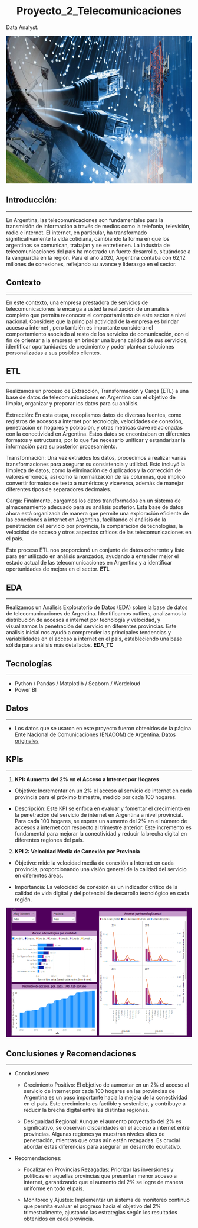 # <h1 align = 'center'>  Proyecto_2_Telecomunicaciones </h1>
Data Analyst.
<p align = 'center'>
    <img src='/image/Telecomunicaciones.jpeg' alt='Telecomunicaciones' width='800' height='400'/>
</p>


## Introducción:
---
En Argentina, las telecomunicaciones son fundamentales para la transmisión de información a través de medios como la telefonía, televisión, radio e internet. El internet, en particular, ha transformado significativamente la vida cotidiana, cambiando la forma en que los argentinos se comunican, trabajan y se entretienen. La industria de telecomunicaciones del país ha mostrado un fuerte desarrollo, situándose a la vanguardia en la región. Para el año 2020, Argentina contaba con 62,12 millones de conexiones, reflejando su avance y liderazgo en el sector.


## Contexto
---
En este contexto, una empresa prestadora de servicios de telecomunicaciones le encarga a usted la realización de un análisis completo que permita reconocer el comportamiento de este sector a nivel nacional. Considere que la principal actividad de la empresa es brindar acceso a internet , pero también es importante considerar el comportamiento asociado al resto de los servicios de comunicación, con el fin de orientar a la empresa en brindar una buena calidad de sus servicios, identificar oportunidades de crecimiento y poder plantear soluciones personalizadas a sus posibles clientes.


## ETL
---
Realizamos un proceso de Extracción, Transformación y Carga (ETL) a una base de datos de telecomunicaciones en Argentina con el objetivo de limpiar, organizar y preparar los datos para su análisis.

Extracción: En esta etapa, recopilamos datos de diversas fuentes, como registros de accesos a internet por tecnología, velocidades de conexión, penetración en hogares y población, y otras métricas clave relacionadas con la conectividad en Argentina. Estos datos se encontraban en diferentes formatos y estructuras, por lo que fue necesario unificar y estandarizar la información para su posterior procesamiento.

Transformación: Una vez extraídos los datos, procedimos a realizar varias transformaciones para asegurar su consistencia y utilidad. Esto incluyó la limpieza de datos, como la eliminación de duplicados y la corrección de valores erróneos, así como la normalización de las columnas, que implicó convertir formatos de texto a numéricos y viceversa, además de manejar diferentes tipos de separadores decimales.

Carga: Finalmente, cargamos los datos transformados en un sistema de almacenamiento adecuado para su análisis posterior. Esta base de datos ahora está organizada de manera que permite una exploración eficiente de las conexiones a internet en Argentina, facilitando el análisis de la penetración del servicio por provincia, la comparación de tecnologías, la velocidad de acceso y otros aspectos críticos de las telecomunicaciones en el país.

Este proceso ETL nos proporcionó un conjunto de datos coherente y listo para ser utilizado en análisis avanzados, ayudando a entender mejor el estado actual de las telecomunicaciones en Argentina y a identificar oportunidades de mejora en el sector.
**ETL**


## EDA
---
Realizamos un Análisis Exploratorio de Datos (EDA) sobre la base de datos de telecomunicaciones de Argentina. Identificamos outliers, analizamos la distribución de accesos a internet por tecnología y velocidad, y visualizamos la penetración del servicio en diferentes provincias. Este análisis inicial nos ayudó a comprender las principales tendencias y variabilidades en el acceso a internet en el país, estableciendo una base sólida para análisis más detallados.
**EDA_TC**


## Tecnologías
---
* Python / Pandas / Matplotlib / Seaborn / Wordcloud
* Power BI 


## Datos 
---
* Los datos que se usaron en este proyecto fueron obtenidos de la página Ente Nacional de Comunicaciones (ENACOM) de Argentina. [Datos originales](https://indicadores.enacom.gob.ar/datos-abiertos)


## KPIs
---
1. **KPI: Aumento del 2% en el Acceso a Internet por Hogares**

* Objetivo: Incrementar en un 2% el acceso al servicio de internet en cada provincia para el próximo trimestre, medido por cada 100 hogares.

* Descripción: Este KPI se enfoca en evaluar y fomentar el crecimiento en la penetración del servicio de internet en Argentina a nivel provincial. Para cada 100 hogares, se espera un aumento del 2% en el número de accesos a internet con respecto al trimestre anterior. Este incremento es fundamental para mejorar la conectividad y reducir la brecha digital en diferentes regiones del país.

2. **KPI 2: Velocidad Media de Conexión por Provincia**

* Objetivo: mide la velocidad media de conexión a Internet en cada provincia, proporcionando una visión general de la calidad del servicio en diferentes áreas.

* Importancia: La velocidad de conexión es un indicador crítico de la calidad de vida digital y del potencial de desarrollo tecnológico en cada región.
<p align="center">
  <img src="/image/Dashboard.png" alt="Dashboard" width="750" height="350" />
</p>



## Conclusiones y Recomendaciones
---
* Conclusiones:

    * Crecimiento Positivo: El objetivo de aumentar en un 2% el acceso al servicio de internet por cada 100 hogares en las provincias de Argentina es un paso importante hacia la mejora de la conectividad en el país. Este crecimiento es factible y sostenible, y contribuye a reducir la brecha digital entre las distintas regiones.

    * Desigualdad Regional: Aunque el aumento proyectado del 2% es significativo, se observan disparidades en el acceso a internet entre provincias. Algunas regiones ya muestran niveles altos de penetración, mientras que otras aún están rezagadas. Es crucial abordar estas diferencias para asegurar un desarrollo equitativo.

* Recomendaciones:

    * Focalizar en Provincias Rezagadas: Priorizar las inversiones y políticas en aquellas provincias que presentan menor acceso a internet, garantizando que el aumento del 2% se logre de manera uniforme en todo el país.

    * Monitoreo y Ajustes: Implementar un sistema de monitoreo continuo que permita evaluar el progreso hacia el objetivo del 2% trimestralmente, ajustando las estrategias según los resultados obtenidos en cada provincia.